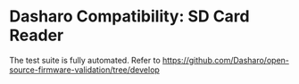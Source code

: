 # Dasharo Compatibility: SD Card Reader

The test suite is fully automated. Refer to https://github.com/Dasharo/open-source-firmware-validation/tree/develop
